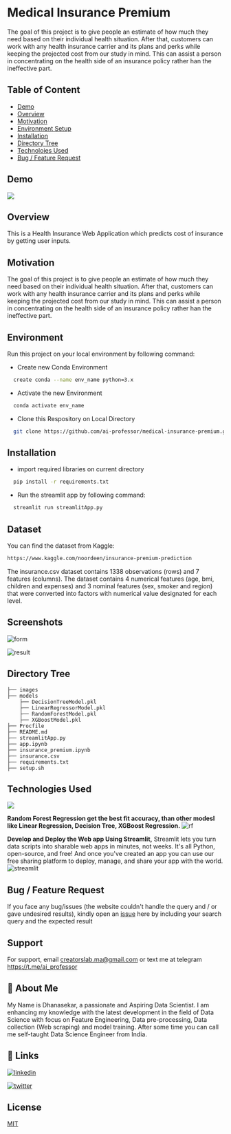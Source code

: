
# Medical Insurance Premium

The goal of this project is to give people an estimate of how much they need based on
their individual health situation. After that, customers can work with any health
insurance carrier and its plans and perks while keeping the projected cost from our
study in mind. This can assist a person in concentrating on the health side of an
insurance policy rather han the ineffective part.

## Table of Content

  * [Demo](#demo)
  * [Overview](#overview)
  * [Motivation](#motivation)
  * [Environment Setup](#Environment)
  * [Installation](#installation)
  * [Directory Tree](#directory-tree)
  * [Technoloies Used](#)
  * [Bug / Feature Request](#bug---feature-request)
  
  
## Demo

[![](https://user-images.githubusercontent.com/77889053/129683728-6197e11b-82e7-46f7-9a46-227ad1cdbd19.png)](https://medical-insurance-premium.herokuapp.com/)

## Overview
This is a Health Insurance Web Application which predicts cost of insurance by getting user inputs.

## Motivation
The goal of this project is to give people an estimate of how much they need based on
their individual health situation. After that, customers can work with any health
insurance carrier and its plans and perks while keeping the projected cost from our
study in mind. This can assist a person in concentrating on the health side of an
insurance policy rather han the ineffective part.

## Environment

Run this project on your local environment by following command:

- Create new Conda Environment
```bash
  create conda --name env_name python=3.x
```
- Activate the new Environment
```bash
  conda activate env_name
```

- Clone this Respository on Local Directory
```bash
  git clone https://github.com/ai-professor/medical-insurance-premium.git
```

  
## Installation


- import required libraries on current directory
```bash
  pip install -r requirements.txt
```

- Run the streamlit app by following command:
```bash
  streamlit run streamlitApp.py
```
## Dataset

You can find the dataset from Kaggle:
```bash
https://www.kaggle.com/noordeen/insurance-premium-prediction
```
The insurance.csv dataset contains 1338 observations (rows) and 7 features (columns). The dataset contains 4 numerical features (age, bmi, children and expenses) and 3 nominal features (sex, smoker and region) that were converted into factors with numerical value designated for each level.
## Screenshots

![form](https://user-images.githubusercontent.com/77889053/129684455-5db0ae6e-8704-48f2-affa-8f365e024acf.png)

![result](https://user-images.githubusercontent.com/77889053/129684568-2537c7df-a942-47b0-a22b-17d3fe4deb17.png)

  ## Directory Tree 
```
├── images 
├── models
    ├── DecisionTreeModel.pkl
    ├── LinearRegressorModel.pkl
    ├── RandomForestModel.pkl
    ├── XGBoostModel.pkl
├── Procfile
├── README.md
├── streamlitApp.py
├── app.ipynb
├── insurance_premium.ipynb
├── insurance.csv
├── requirements.txt
├── setup.sh
```

  
## Technologies Used

![](https://forthebadge.com/images/badges/made-with-python.svg)

**Random Forest Regression get the best fit accuracy, than other modesl like Linear Regression, Decision Tree, XGBoost Regression.** 
![rf](https://user-images.githubusercontent.com/77889053/129688924-cc7c625b-2312-4e70-b053-ffe61f42bce9.png)

**Develop and Deploy the Web app Using Streamlit,**
Streamlit lets you turn data scripts into sharable web apps in minutes, not weeks. It's all Python, open-source, and free! And once you've created an app you can use our free sharing platform to deploy, manage, and share your app with the world.
![streamlit](https://user-images.githubusercontent.com/77889053/129688631-b0b583ea-c7b3-40f7-910a-49feb1572077.png)
## Bug / Feature Request

If you face any bug/issues (the website couldn't handle the query and / or gave undesired results), kindly open an [issue](https://github.com/ai-professor/health-insurance-premium) here by including your search query and the expected result


## Support

For support, email creatorslab.ma@gmail.com or text me at telegram https://t.me/ai_professor

  
## 🚀 About Me
My Name is Dhanasekar, a passionate and Aspiring Data Scientist. I am enhancing my knowledge with the latest development in the field of Data Science with focus on Feature Engineering, Data pre-processing, Data collection (Web scraping) and model training. After some time you can call me self-taught Data Science Engineer from India.

  
## 🔗 Links
[![linkedin](https://img.shields.io/badge/linkedin-0A66C2?style=for-the-badge&logo=linkedin&logoColor=white)](https://www.linkedin.com/in/techydhana-ai/)

[![twitter](https://img.shields.io/badge/twitter-1DA1F2?style=for-the-badge&logo=twitter&logoColor=white)](https://twitter.com/aiprofessor_)

  
## License

[MIT](https://choosealicense.com/licenses/mit/)

  
